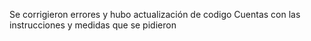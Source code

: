 Se corrigieron errores y hubo actualización de codigo
Cuentas con las instrucciones y medidas que se pidieron 
